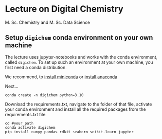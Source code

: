 # Lecture on Digital Chemistry

M. Sc. Chemistry and M. Sc. Data Science

## Setup `digichem` conda environment on your own machine

The lecture uses jupyter-notebooks and works with the conda environment, called `digichem`.
To set up such an environment at your own machine, you first need a conda distribution.

We recommend, to [install miniconda](https://www.anaconda.com/docs/getting-started/miniconda/install) or [install anaconda](https://www.anaconda.com/docs/getting-started/anaconda/install)

Next...

```
conda create -n digichem python=3.10
```
Download the requirements.txt, navigate to the folder of that file, activate your conda environment and install all the required packages from the requirements.txt file:

```
cd #your_path
conda activate digichem
pip install numpy pandas rdkit seaborn scikit-learn jupyter
```
